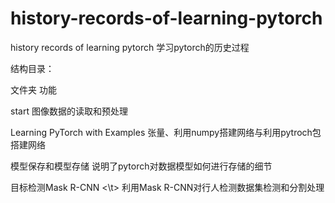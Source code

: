 # history-records-of-learning-pytorch
history records of learning pytorch
学习pytorch的历史过程


结构目录：

文件夹             功能

start                                 图像数据的读取和预处理

Learning PyTorch with Examples        张量、利用numpy搭建网络与利用pytroch包搭建网络

模型保存和模型存储                      说明了pytorch对数据模型如何进行存储的细节
 
目标检测Mask R-CNN             <\t>        利用Mask R-CNN对行人检测数据集检测和分割处理
